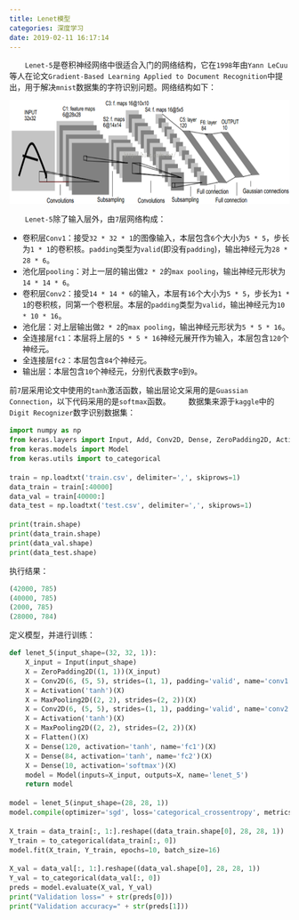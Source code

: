 ```yaml
---
title: Lenet模型
categories: 深度学习
date: 2019-02-11 16:17:14
---
```

&emsp;&emsp;`Lenet-5`是卷积神经网络中很适合入门的网络结构，它在`1998`年由`Yann LeCuu`等人在论文`Gradient-Based Learning Applied to Document Recognition`中提出，用于解决`mnist`数据集的字符识别问题。网络结构如下：<!--more-->

<img src="./Lenet模型/1.png" height="186" width="701">

&emsp;&emsp;`Lenet-5`除了输入层外，由`7`层网络构成：

- 卷积层`Conv1`：接受`32 * 32 * 1`的图像输入，本层包含`6`个大小为`5 * 5`，步长为`1 * 1`的卷积核。`padding`类型为`valid`(即没有`padding`)，输出神经元为`28 * 28 * 6`。
- 池化层`pooling`：对上一层的输出做`2 * 2`的`max pooling`，输出神经元形状为`14 * 14 * 6`。
- 卷积层`Conv2`：接受`14 * 14 * 6`的输入，本层有`16`个大小为`5 * 5`，步长为`1 * 1`的卷积核，同第一个卷积层。本层的`padding`类型为`valid`，输出神经元为`10 * 10 * 16`。
- 池化层：对上层输出做`2 * 2`的`max pooling`，输出神经元形状为`5 * 5 * 16`。
- 全连接层`fc1`：本层将上层的`5 * 5 * 16`神经元展开作为输入，本层包含`120`个神经元。
- 全连接层`fc2`：本层包含`84`个神经元。
- 输出层：本层包含`10`个神经元，分别代表数字`0`到`9`。

前`7`层采用论文中使用的`tanh`激活函数，输出层论文采用的是`Guassian Connection`，以下代码采用的是`softmax`函数。
&emsp;&emsp;数据集来源于`kaggle`中的`Digit Recognizer`数字识别数据集：

``` python
import numpy as np
from keras.layers import Input, Add, Conv2D, Dense, ZeroPadding2D, Activation, MaxPooling2D, Flatten
from keras.models import Model
from keras.utils import to_categorical

train = np.loadtxt('train.csv', delimiter=',', skiprows=1)
data_train = train[:40000]
data_val = train[40000:]
data_test = np.loadtxt('test.csv', delimiter=',', skiprows=1)

print(train.shape)
print(data_train.shape)
print(data_val.shape)
print(data_test.shape)
```

执行结果：

``` python
(42000, 785)
(40000, 785)
(2000, 785)
(28000, 784)
```

定义模型，并进行训练：

``` python
def lenet_5(input_shape=(32, 32, 1)):
    X_input = Input(input_shape)
    X = ZeroPadding2D((1, 1))(X_input)
    X = Conv2D(6, (5, 5), strides=(1, 1), padding='valid', name='conv1')(X)
    X = Activation('tanh')(X)
    X = MaxPooling2D((2, 2), strides=(2, 2))(X)
    X = Conv2D(6, (5, 5), strides=(1, 1), padding='valid', name='conv2')(X)
    X = Activation('tanh')(X)
    X = MaxPooling2D((2, 2), strides=(2, 2))(X)
    X = Flatten()(X)
    X = Dense(120, activation='tanh', name='fc1')(X)
    X = Dense(84, activation='tanh', name='fc2')(X)
    X = Dense(10, activation='softmax')(X)
    model = Model(inputs=X_input, outputs=X, name='lenet_5')
    return model

model = lenet_5(input_shape=(28, 28, 1))
model.compile(optimizer='sgd', loss='categorical_crossentropy', metrics=['accuracy'])

X_train = data_train[:, 1:].reshape((data_train.shape[0], 28, 28, 1))
Y_train = to_categorical(data_train[:, 0])
model.fit(X_train, Y_train, epochs=10, batch_size=16)

X_val = data_val[:, 1:].reshape((data_val.shape[0], 28, 28, 1))
Y_val = to_categorical(data_val[:, 0])
preds = model.evaluate(X_val, Y_val)
print("Validation loss=" + str(preds[0]))
print("Validation accuracy=" + str(preds[1]))
```